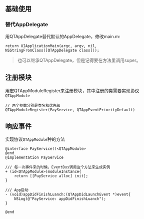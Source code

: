 ## 基础使用

### 替代AppDelegate

用QTAppDelegate替代默认的AppDelegate，修改main.m:

```
return UIApplicationMain(argc, argv, nil, NSStringFromClass([QTAppDelegate class]));
```

> 也可以继承QTAppDelegate，但是记得要在方法里调用super。

## 注册模块

用宏QTAppModuleRegister来注册模块，其中注册的类需要实现协议`QTAppModule`

```
// 两个参数分别是类名和优先级
QTAppModuleRegister(PayService, QTAppEventPriorityDefault)
```

## 响应事件

实现协议`QTAppModule`种的方法

```
@interface PayService()<QTAppModule>
@end
@implementation PayService

/// 每一次事件来的时候，EventBus调用这个方法来生成实例
+ (id<QTAppModule>)moduleInstance{
    return [[PayService alloc] init];
}

/// App启动
- (void)appDidFinishLuanch:(QTAppDidLaunchEvent *)event{
    NSLog(@"PayService: appDidFinishLuanch");
}

@end

```
